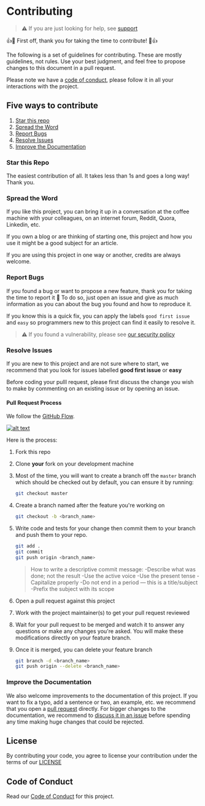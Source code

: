 # Contributing

> ⚠️ If you are just looking for help, see [support](SUPPORT.md)


👍🎉 First off, thank you for taking the time to contribute! 🎉👍

The following is a set of guidelines for contributing.
These are mostly guidelines, not rules. Use your best judgment, and feel free to propose changes to this document in a pull request.

Please note we have a [code of conduct](CODE_OF_CONDUCT.md), please follow it in all your interactions with the project.

## Five ways to contribute

1. [Star this repo](#star-this-repo)
2. [Spread the Word](#spread-the-word)
3. [Report Bugs](#report-bugs)
4. [Resolve Issues](#resolve-issues)
5. [Improve the Documentation](#improve-the-documentation)

### Star this Repo

The easiest contribution of all. It takes less than 1s and goes a long way! Thank you.

### Spread the Word

If you like this project, you can bring it up in a conversation at the coffee machine with your colleagues, on an internet forum, Reddit, Quora, Linkedin, etc.

If you own a blog or are thinking of starting one, this project and how you use it might be a good subject for an article.

If you are using this project in one way or another, credits are always welcome.

### Report Bugs

If you found a bug or want to propose a new feature, thank you for taking the time to report it 🙏
To do so, just open an issue and give as much information as you can about the bug you found and how to reproduce it.

If you know this is a quick fix, you can apply the labels `good first issue` and `easy` so programmers new to this project can find it easily to resolve it.

> ⚠️ If you found a vulnerability, please see [our security policy](SECURITY.md)

### Resolve Issues

If you are new to this project and are not sure where to start, we recommend that you look for issues labelled **good first issue** or **easy**

Before coding your pulll request, please first discuss the change you wish to make by commenting on an existing issue or by opening an issue.

#### Pull Request Process

We follow the [GitHub Flow](https://guides.github.com/introduction/flow/).

[![alt text](https://raw.githubusercontent.com/olivr-com/defaults/master/docs/images/gitflow.png "GitHub Flow")](https://guides.github.com/pdfs/githubflow-online.pdf)

Here is the process:

1. Fork this repo

2. Clone **your** fork on your development machine

3. Most of the time, you will want to create a branch off the `master` branch which should be checked out by default, you can ensure it by running:

   ```sh
   git checkout master
   ```

4. Create a branch named after the feature you're working on

   ```sh
   git checkout -b <branch_name>
   ```

5. Write code and tests for your change then commit them to your branch and push them to your repo.

   ```sh
   git add .
   git commit
   git push origin <branch_name>
   ```

   > How to write a descriptive commit message:
   > -Describe what was done; not the result
   > -Use the active voice
   > -Use the present tense
   > -Capitalize properly
   > -Do not end in a period — this is a title/subject
   > -Prefix the subject with its scope

6. Open a pull request against this project

7. Work with the project maintainer(s) to get your pull request reviewed

8. Wait for your pull request to be merged and watch it to answer any questions or make any changes you're asked. You will make these modifications directly on your feature branch.

9. Once it is merged, you can delete your feature branch

   ```sh
   git branch -d <branch_name>
   git push origin --delete <branch_name>
   ```

### Improve the Documentation

We also welcome improvements to the documentation of this project. If you want to fix a typo, add a sentence or two, an example, etc. we recommend that you open a [pull request](#pull-request-process) directly. For bigger changes to the documentation, we recommend to [discuss it in an issue](#report-bugs) before spending any time making huge changes that could be rejected.

## License

By contributing your code, you agree to license your contribution under the
terms of our [LICENSE](../LICENSE)

## Code of Conduct

Read our [Code of Conduct](CODE_OF_CONDUCT.md) for this project.
